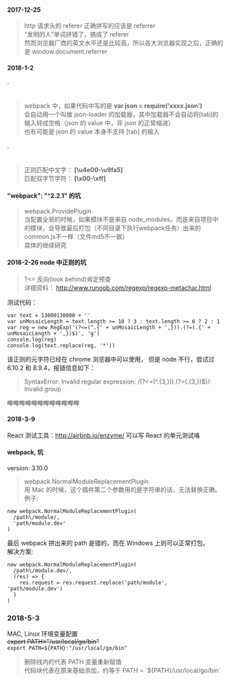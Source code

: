 #### 2017-12-25
> http 请求头的 referer 正确拼写的应该是 referrer  
“发明的人”单词拼错了，搞成了 referer  
然而浏览器厂商的英文水平还是比较高，所以各大浏览器实现之后，正确的是 window.document.referrer


#### 2018-1-2
###### ·
> webpack 中，如果代码中写的是 <strong>var json = require('xxxx.json')</strong>  
会自动用一个叫做 json-loader 的加载器，其中加载器不会自动将[tab]的输入转成空格（json 的 value 中，非 json 的正常缩进）  
也有可能是 json 的 value 本身不支持 [tab] 的输入  

###### ·
> 正则匹配中文字： <strong>[\u4e00-\u9fa5]</strong>  
匹配双字节字符： <strong>[\x00-\xff]</strong>

#### "webpack": "^2.2.1" 的坑
> webpack.ProvidePlugin  
当配置全局的时候，如果模块不是来自 node_modules，而是来自项目中的模块，会导致最后打包（不同目录下执行webpack任务）出来的common.js不一样（文件md5不一致）  
具体的继续研究  

#### 2018-2-26 node 中正则的坑
> ?<= 反向(look behind)肯定预查  
详细资料： http://www.runoob.com/regexp/regexp-metachar.html

测试代码：
```
var text = 13800138000 + ''  
var unMosaicLength = text.length >= 10 ? 3 : text.length >= 6 ? 2 : 1  
var reg = new RegExp('(?<=(^.{' + unMosaicLength + ',})).(?=(.{' + unMosaicLength + ',})$)', 'g')  
console.log(reg)  
console.log(text.replace(reg, '*'))
```
该正则的元字符已经在 chrome 浏览器中可以使用， 但是 node 不行，尝试过 6.10.2 和 8.9.4，报错信息如下：

> SyntaxError: Invalid regular expression: /(?<=(^.{3,})).(?=(.{3,})$)/: Invalid group

哔哔哔哔哔哔哔哔哔哔哔哔

#### 2018-3-9
React 测试工具：http://airbnb.io/enzyme/
可以写 React 的单元测试咯

#### webpack, 坑
version: 3.10.0
> webpack.NormalModuleReplacementPlugin  
用 Mac 的时候，这个插件第二个参数用的是字符串的话，无法替换正确。  
例子:
```
new webpack.NormalModuleReplacementPlugin(
  /path\/module/,
  'path/module.dev'
)
```
最后 webpack 拼出来的 path 是错的，而在 Windows 上则可以正常打包。  
解决方案:
```
new webpack.NormalModuleReplacementPlugin(
  /path\/module.dev/,
  (res) => {
    res.request = res.request.replace('path/module', 'path/module.dev')
  }
)
```

### 2018-5-3
MAC, Linux 环境变量配置  
~~export PATH="/usr/local/go/bin"~~  
`export PATH=${PATH}:"/usr/local/go/bin"`  
>删除线内的代表 PATH 变量重新赋值  
代码块代表在原来基础添加，约等于 PATH = \`${PATH}/usr/local/go/bin\`
